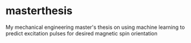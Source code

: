 # masterthesis
My mechanical engineering master's thesis on using machine learning to predict excitation pulses for desired magnetic spin orientation

